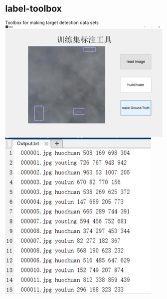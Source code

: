 # label-toolbox
Toolbox for making target detection data sets
![image](https://github.com/Johncheng1/label-toolbox/raw/master/Iamge/1.jpg)
![image](https://github.com/Johncheng1/label-toolbox/blob/master/Iamge/2.jpg)
